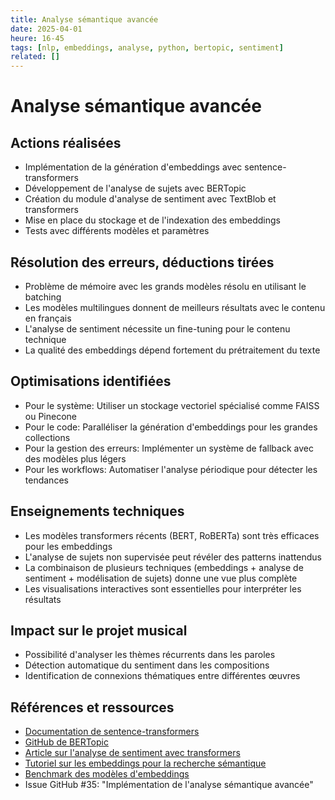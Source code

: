 ```yaml
---
title: Analyse sémantique avancée
date: 2025-04-01
heure: 16-45
tags: [nlp, embeddings, analyse, python, bertopic, sentiment]
related: []
---
```


# Analyse sémantique avancée

## Actions réalisées

- Implémentation de la génération d'embeddings avec sentence-transformers
- Développement de l'analyse de sujets avec BERTopic
- Création du module d'analyse de sentiment avec TextBlob et transformers
- Mise en place du stockage et de l'indexation des embeddings
- Tests avec différents modèles et paramètres

## Résolution des erreurs, déductions tirées

- Problème de mémoire avec les grands modèles résolu en utilisant le batching
- Les modèles multilingues donnent de meilleurs résultats avec le contenu en français
- L'analyse de sentiment nécessite un fine-tuning pour le contenu technique
- La qualité des embeddings dépend fortement du prétraitement du texte

## Optimisations identifiées

- Pour le système: Utiliser un stockage vectoriel spécialisé comme FAISS ou Pinecone
- Pour le code: Paralléliser la génération d'embeddings pour les grandes collections
- Pour la gestion des erreurs: Implémenter un système de fallback avec des modèles plus légers
- Pour les workflows: Automatiser l'analyse périodique pour détecter les tendances

## Enseignements techniques

- Les modèles transformers récents (BERT, RoBERTa) sont très efficaces pour les embeddings
- L'analyse de sujets non supervisée peut révéler des patterns inattendus
- La combinaison de plusieurs techniques (embeddings + analyse de sentiment + modélisation de sujets) donne une vue plus complète
- Les visualisations interactives sont essentielles pour interpréter les résultats

## Impact sur le projet musical

- Possibilité d'analyser les thèmes récurrents dans les paroles
- Détection automatique du sentiment dans les compositions
- Identification de connexions thématiques entre différentes œuvres

## Références et ressources

- [Documentation de sentence-transformers](https://www.sbert.net/)
- [GitHub de BERTopic](https://github.com/MaartenGr/BERTopic)
- [Article sur l'analyse de sentiment avec transformers](https://huggingface.co/blog/sentiment-analysis-python)
- [Tutoriel sur les embeddings pour la recherche sémantique](https://www.pinecone.io/learn/semantic-search/)
- [Benchmark des modèles d'embeddings](https://arxiv.org/abs/2104.08663)
- Issue GitHub #35: "Implémentation de l'analyse sémantique avancée"

